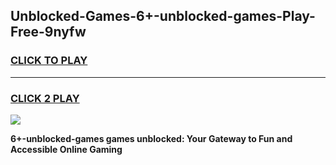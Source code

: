 
## Unblocked-Games-6+-unblocked-games-Play-Free-9nyfw
<h3>
<a href="https://premium76.site?title=6+-unblocked-games&ref=17A">CLICK TO PLAY</a></h3>
<hr>

<h3>
<a href="https://premium76.site?title=6+-unblocked-games&ref=17A">CLICK 2 PLAY</a>
  
</h3>

<a href="https://premium76.site?title=6+-unblocked-games&ref=17A"><img src="https://clearcache.store/games.png"></a>


**6+-unblocked-games games unblocked: Your Gateway to Fun and Accessible Online Gaming**
